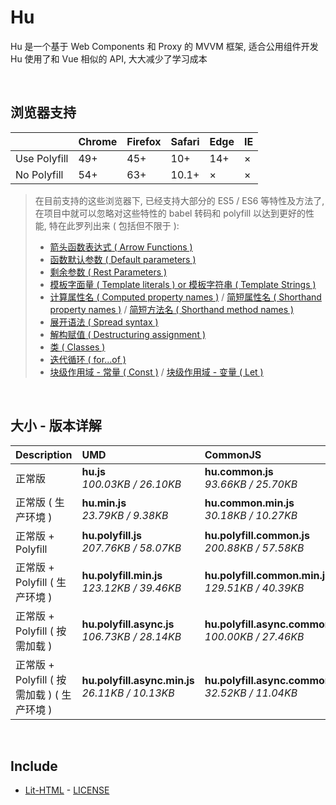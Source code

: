 # Hu
Hu 是一个基于 Web Components 和 Proxy 的 MVVM 框架, 适合公用组件开发<br>
Hu 使用了和 Vue 相似的 API, 大大减少了学习成本

<br>

## 浏览器支持

|              | Chrome | Firefox | Safari | Edge | IE |
| :-           | :-     | :-      | :-     | :-   | :- |
| Use Polyfill | 49+    | 45+     | 10+    | 14+  | ×  |
| No Polyfill  | 54+    | 63+     | 10.1+  | ×    | ×  |

> 在目前支持的这些浏览器下, 已经支持大部分的 ES5 / ES6 等特性及方法了,<br>
> 在项目中就可以忽略对这些特性的 babel 转码和 polyfill 以达到更好的性能, 特在此罗列出来 ( 包括但不限于 ): <br>
  > - [箭头函数表达式 ( Arrow Functions )](https://developer.mozilla.org/zh-CN/docs/Web/JavaScript/Reference/Functions/Arrow_functions)
  > - [函数默认参数 ( Default parameters )](https://developer.mozilla.org/zh-CN/docs/Web/JavaScript/Reference/Functions/Default_parameters)
  > - [剩余参数 ( Rest Parameters )](https://developer.mozilla.org/zh-CN/docs/Web/JavaScript/Reference/Functions/Rest_parameters)
  > - [模板字面量 ( Template literals ) or 模板字符串 ( Template Strings )](https://developer.mozilla.org/zh-CN/docs/Web/JavaScript/Reference/template_strings)
  > - [计算属性名 ( Computed property names )](https://developer.mozilla.org/zh-CN/docs/Web/JavaScript/Reference/Operators/Object_initializer#计算属性名) / [简短属性名 ( Shorthand property names )](https://developer.mozilla.org/zh-CN/docs/Web/JavaScript/Reference/Operators/Object_initializer#属性定义) / [简短方法名 ( Shorthand method names )](https://developer.mozilla.org/zh-CN/docs/Web/JavaScript/Reference/Operators/Object_initializer#方法定义)
  > - [展开语法 ( Spread syntax )](https://developer.mozilla.org/zh-CN/docs/Web/JavaScript/Reference/Operators/Spread_syntax)
  > - [解构赋值 ( Destructuring assignment )](https://developer.mozilla.org/zh-CN/docs/Web/JavaScript/Reference/Operators/Destructuring_assignment)
  > - [类 ( Classes )](https://developer.mozilla.org/zh-CN/docs/Web/JavaScript/Reference/Classes)
  > - [迭代循环 ( for...of )](https://developer.mozilla.org/zh-CN/docs/Web/JavaScript/Reference/Statements/for...of)
  > - [块级作用域 - 常量 ( Const )](https://developer.mozilla.org/zh-CN/docs/Web/JavaScript/Reference/Statements/const) / [块级作用域 - 变量 ( Let )](https://developer.mozilla.org/zh-CN/docs/Web/JavaScript/Reference/Statements/let)

<br>

## 大小 - 版本详解
| Description | UMD | CommonJS | ES Module |
| :- | :- | :- | :- |
| 正常版 | **hu.js**<br>*100.03KB / 26.10KB* | **hu.common.js**<br>*93.66KB / 25.70KB* | **hu.esm.js**<br>*93.64KB / 25.69KB* |
| 正常版 ( 生产环境 ) | **hu.min.js**<br>*23.79KB / 9.38KB* | **hu.common.min.js**<br>*30.18KB / 10.27KB* | **hu.esm.min.js**<br>*23.62KB / 9.31KB* |
| 正常版 + Polyfill | **hu.polyfill.js**<br>*207.76KB / 58.07KB* | **hu.polyfill.common.js**<br>*200.88KB / 57.58KB* | **hu.polyfill.esm.js**<br>*200.86KB / 57.57KB* |
| 正常版 + Polyfill ( 生产环境 ) | **hu.polyfill.min.js**<br>*123.12KB / 39.46KB* | **hu.polyfill.common.min.js**<br>*129.51KB / 40.39KB* | **hu.polyfill.esm.min.js**<br>*122.95KB / 39.40KB* |
| 正常版 + Polyfill ( 按需加载 ) | **hu.polyfill.async.js**<br>*106.73KB / 28.14KB* | **hu.polyfill.async.common.js**<br>*100.00KB / 27.46KB* | **hu.polyfill.async.esm.js**<br>*99.99KB / 27.45KB* |
| 正常版 + Polyfill ( 按需加载 ) ( 生产环境 ) | **hu.polyfill.async.min.js**<br>*26.11KB / 10.13KB* | **hu.polyfill.async.common.min.js**<br>*32.52KB / 11.04KB* | **hu.polyfill.async.esm.min.js**<br>*25.94KB / 10.06KB* |

<br>

## Include
  - [Lit-HTML](https://github.com/Polymer/lit-html) \- [LICENSE](https://github.com/Polymer/lit-html/blob/master/LICENSE)